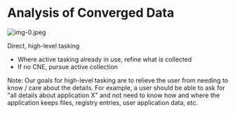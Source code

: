 # Analysis of Converged Data 

![img-0.jpeg](img-0.jpeg)

Direct, high-level tasking

- Where active tasking already in use, refine what is collected
- If no CNE, pursue active collection

Note: Our goals for high-level tasking are to relieve the user from needing to know / care about the details. For example, a user should be able to ask for "all details about application X" and not need to know how and where the application keeps files, registry entries, user application data, etc.
